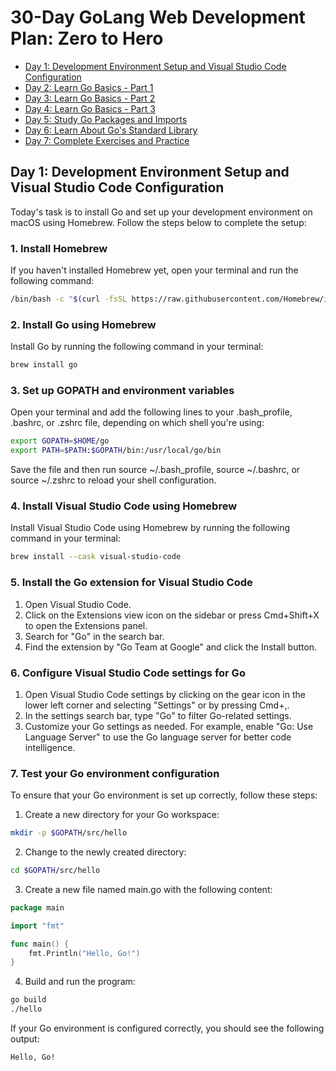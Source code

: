 # 30-Day GoLang Web Development Plan: Zero to Hero

- [Day 1: Development Environment Setup and Visual Studio Code Configuration](#day-1-development-environment-setup-and-visual-studio-code-configuration)
- [Day 2: Learn Go Basics - Part 1](#day-2-learn-go-basics---part-1)
- [Day 3: Learn Go Basics - Part 2](#day-3-learn-go-basics---part-2)
- [Day 4: Learn Go Basics - Part 3](#day-4-learn-go-basics---part-3)
- [Day 5: Study Go Packages and Imports](#day-5-study-go-packages-and-imports)
- [Day 6: Learn About Go's Standard Library](#day-6-learn-about-gos-standard-library)
- [Day 7: Complete Exercises and Practice](#day-7-complete-exercises-and-practice)

## Day 1: Development Environment Setup and Visual Studio Code Configuration

Today's task is to install Go and set up your development environment on macOS using Homebrew. Follow the steps below to complete the setup:

### 1. Install Homebrew

If you haven't installed Homebrew yet, open your terminal and run the following command:

```bash
/bin/bash -c "$(curl -fsSL https://raw.githubusercontent.com/Homebrew/install/HEAD/install.sh)"
```

### 2. Install Go using Homebrew

Install Go by running the following command in your terminal:

```bash
brew install go
```

### 3. Set up GOPATH and environment variables

Open your terminal and add the following lines to your .bash_profile, .bashrc, or .zshrc file, depending on which shell you're using:

```bash
export GOPATH=$HOME/go
export PATH=$PATH:$GOPATH/bin:/usr/local/go/bin
```

Save the file and then run source ~/.bash_profile, source ~/.bashrc, or source ~/.zshrc to reload your shell configuration.

### 4. Install Visual Studio Code using Homebrew

Install Visual Studio Code using Homebrew by running the following command in your terminal:

```bash
brew install --cask visual-studio-code
```

### 5. Install the Go extension for Visual Studio Code

1. Open Visual Studio Code.
2. Click on the Extensions view icon on the sidebar or press Cmd+Shift+X to open the Extensions panel.
3. Search for "Go" in the search bar.
4. Find the extension by "Go Team at Google" and click the Install button.

### 6. Configure Visual Studio Code settings for Go

1. Open Visual Studio Code settings by clicking on the gear icon in the lower left corner and selecting "Settings" or by pressing Cmd+,.
2. In the settings search bar, type "Go" to filter Go-related settings.
3. Customize your Go settings as needed. For example, enable "Go: Use Language Server" to use the Go language server for better code intelligence.

### 7. Test your Go environment configuration

To ensure that your Go environment is set up correctly, follow these steps:

1. Create a new directory for your Go workspace:

```bash
mkdir -p $GOPATH/src/hello
```

2. Change to the newly created directory:

```bash
cd $GOPATH/src/hello
```

3. Create a new file named main.go with the following content:

```go
package main

import "fmt"

func main() {
    fmt.Println("Hello, Go!")
}
```

4. Build and run the program:

```bash
go build
./hello
```

If your Go environment is configured correctly, you should see the following output:

```
Hello, Go!
```